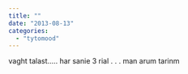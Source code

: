 ```yaml
---
title: ""
date: "2013-08-13"
categories: 
  - "tytomood"
---
```


vaght talast..... har sanie 3 rial . . . man arum tarinm
